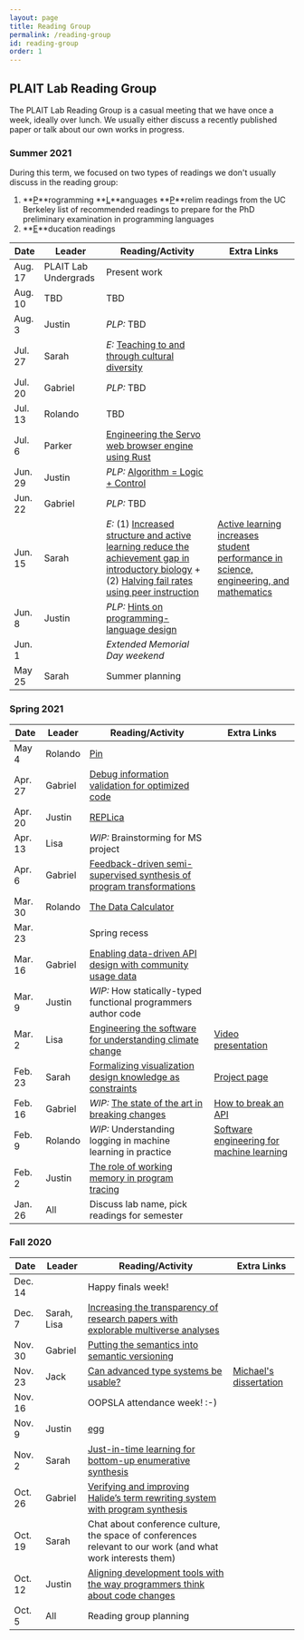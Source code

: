 ```yaml
---
layout: page
title: Reading Group
permalink: /reading-group
id: reading-group
order: 1
---
```


## PLAIT Lab Reading Group

The PLAIT Lab Reading Group is a casual meeting that we have once a week,
ideally over lunch. We usually either discuss a recently published paper or talk
about our own works in progress.

### Summer 2021

During this term, we focused on two types of readings we don't usually discuss
in the reading group:

1. **<u>P</u>**rogramming **<u>L</u>**anguages **<u>P</u>**relim
   readings from the UC Berkeley list of recommended readings to prepare for the
   PhD preliminary examination in programming languages
1. **<u>E</u>**ducation readings

Date | Leader | Reading/Activity | Extra Links
---|---|---|---
Aug. 17 | PLAIT Lab Undergrads | Present work |
Aug. 10 | TBD | TBD |
Aug. 3 | Justin | *PLP:* TBD |
Jul. 27 | Sarah | *E:* [Teaching to and through cultural diversity](https://www.tandfonline.com/doi/full/10.1111/curi.12002) |
Jul. 20 | Gabriel | *PLP:* TBD |
Jul. 13 | Rolando | TBD |
Jul. 6 | Parker | [Engineering the Servo web browser engine using Rust](https://ieeexplore.ieee.org/document/7883291) |
Jun. 29 | Justin | *PLP:* [Algorithm = Logic + Control](https://dl.acm.org/doi/10.1145/359131.359136) |
Jun. 22 | Gabriel | *PLP:* TBD |
Jun. 15 | Sarah | *E:* (1) [Increased structure and active learning reduce the achievement gap in introductory biology](https://science.sciencemag.org/content/332/6034/1213.full) + (2) [Halving fail rates using peer instruction](https://dl.acm.org/doi/abs/10.1145/2445196.2445250) | [Active learning increases student performance in science, engineering, and mathematics](https://www.pnas.org/node/162430.full)
Jun. 8 | Justin | *PLP:* [Hints on programming-language design](http://flint.cs.yale.edu/cs428/doc/HintsPL.pdf) |
Jun. 1 |  | *Extended Memorial Day weekend* |
May 25 | Sarah | Summer planning |

### Spring 2021

Date | Leader | Reading/Activity | Extra Links
---|---|---|---
May 4 | Rolando | [Pin](https://dl.acm.org/doi/10.1145/1065010.1065034) |
Apr. 27 | Gabriel | [Debug information validation for optimized code](https://dl.acm.org/doi/10.1145/3385412.3386020) |
Apr. 20 | Justin | [REPLica](https://dl.acm.org/doi/doi/10.1145/3372885.3373823) |
Apr. 13 | Lisa | *WIP:* Brainstorming for MS project |
Apr. 6 | Gabriel | [Feedback-driven semi-supervised synthesis of program transformations](https://dl.acm.org/doi/10.1145/3428287) |
Mar. 30 | Rolando | [The Data Calculator](https://dl.acm.org/doi/10.1145/3183713.3199671) |
Mar. 23 | | Spring recess |
Mar. 16 | Gabriel | [Enabling data-driven API design with community usage data](https://doi.org/10.1145/3313831.3376382) |
Mar. 9 | Justin | *WIP:* How statically-typed functional programmers author code |
Mar. 2 | Lisa | [Engineering the software for understanding climate change](https://ieeexplore.ieee.org/document/5337646) | [Video presentation](https://www.microsoft.com/en-us/research/video/engineering-the-software-for-understanding-climate-change/)
Feb. 23 | Sarah | [Formalizing visualization design knowledge as constraints](https://ieeexplore.ieee.org/document/8440847) | [Project page](https://uwdata.github.io/draco/)
Feb. 16 | Gabriel | *WIP:* [The state of the art in breaking changes](https://docs.google.com/presentation/d/1PaJzZOXh8z-9kIvRA0TRbaZqlxKevLaog5U-P9Rv7mc/edit?usp=sharing) | [How to break an API](https://dl.acm.org/doi/10.1145/2950290.2950325)
Feb. 9 | Rolando | *WIP:* Understanding logging in machine learning in practice | [Software engineering for machine learning](https://dl.acm.org/doi/10.1109/ICSE-SEIP.2019.00042)
Feb. 2 | Justin | [The role of working memory in program tracing](https://arxiv.org/abs/2101.06305) |
Jan. 26 | All | Discuss lab name, pick readings for semester |

### Fall 2020

Date | Leader | Reading/Activity | Extra Links
---|---|---|---
Dec. 14 | | Happy finals week! |
Dec. 7 | Sarah, Lisa | [Increasing the transparency of research papers with explorable multiverse analyses](https://dl.acm.org/doi/pdf/10.1145/3290605.3300295) |
Nov. 30 | Gabriel | [Putting the semantics into semantic versioning](https://dl.acm.org/doi/10.1145/3426428.3426922) |
Nov. 23 | Jack | [Can advanced type systems be usable?](https://dl.acm.org/doi/10.1145/3428200) | [Michael's dissertation](http://www.cs.umd.edu/~mcoblenz/Dissertation.pdf)
Nov. 16 | | OOPSLA attendance week! :-) |
Nov. 9 | Justin | [egg](https://dl.acm.org/doi/10.1145/3434304) |
Nov. 2 | Sarah | [Just-in-time learning for bottom-up enumerative synthesis](https://dl.acm.org/doi/10.1145/3428295) |
Oct. 26 | Gabriel | [Verifying and improving Halide’s term rewriting system with program synthesis](https://dl.acm.org/doi/10.1145/3428234) |
Oct. 19 | Sarah | Chat about conference culture, the space of conferences relevant to our work (and what work interests them) |
Oct. 12 | Justin | [Aligning development tools with the way programmers think about code changes](https://dl.acm.org/doi/10.1145/1240624.1240715) |
Oct. 5 | All | Reading group planning |
